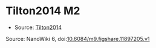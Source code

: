 <a name="material" />

# Tilton2014 M2
<script type="application/ld+json">
  {
    "@context": "https://schema.org/",
    "@type": "ChemicalSubstance",
    "@id": "https://egonw.github.io/nanowiki/nanowiki439.html#material",
    "http://purl.org/dc/terms/conformsTo":
      {
        "@type": "CreativeWork",
        "@id": "https://bioschemas.org/profiles/ChemicalSubstance/0.4-RELEASE/"
      },
    "identfier": "439",
    "name": "Tilton2014 M2",
    "url": "https://egonw.github.io/nanowiki/nanowiki439.html#material",
    "sameAs": "http://127.0.0.1/mediawiki/index.php/Special:URIResolver/Tilton2014_M2"
  }
</script>


* Source: [Tilton2014](articleTilton2014.md)


Source: NanoWiki 6, doi:[10.6084/m9.figshare.11897205.v1](https://doi.org/10.6084/m9.figshare.11897205.v1)
